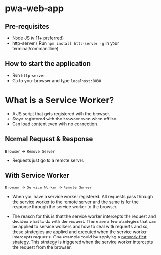 # pwa-web-app

## Pre-requisites

- Node JS (v 11+ preferred)
- http-server ( Run `npm install http-server -g` in your terminal/commandline)

## How to start the application

- Run `http-server`
- Go to your browser and type `localhost:8080`

# What is a Service Worker?

- A JS script that gets registered with the browser.
- Stays registered with the browser even when offline.
- Can load content even with no connection.

## Normal Request & Response

`Browser` -> `Remove Server`

- Requests just go to a remote server.

## With Service Worker

`Browser` -> `Service Worker` -> `Remote Server`

- When you have a service worker registered. All requests pass through 
the service worker to the remote server and the same is for the response
through the service worker to the browser.

- The reason for this is that the service worker intercepts the request
and decides what to do with the request. There are a few strategies that can
be applied to service workers and how to deal with requests and so, these 
strategies are applied and executed when the service worker intercepts
requests. One example could be applying a [network first strategy](https://developers.google.com/web/tools/workbox/modules/workbox-strategies).
This strategy is triggered when the service worker intercepts the request
from the browser.